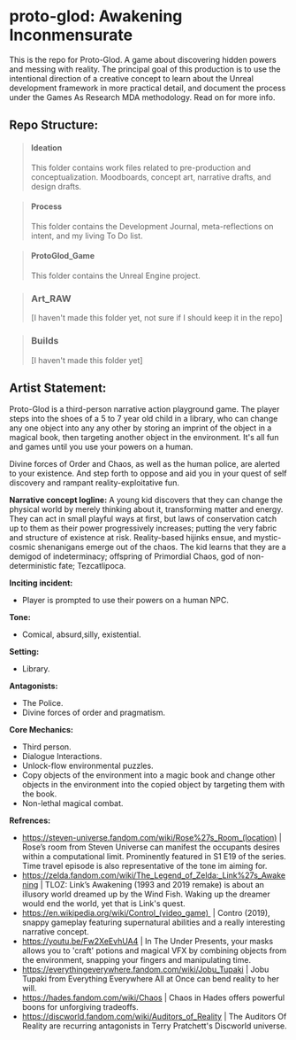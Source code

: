 # proto-glod: Awakening Inconmensurate

This is the repo for Proto-Glod. A game about discovering hidden powers and messing with reality. The principal goal of this production is to use the intentional direction of a creative concept to learn about the Unreal development framework in more practical detail, and document the process under the Games As Research MDA methodology. Read on for more info.

## Repo Structure:

> #### Ideation
> This folder contains work files related to pre-production and conceptualization. Moodboards, concept art, narrative drafts, and design drafts.

> #### Process
> This folder contains the Development Journal, meta-reflections on intent, and my living To Do list.

> #### ProtoGlod_Game
> This folder contains the Unreal Engine project.

> ### Art_RAW
> [I haven't made this folder yet, not sure if I should keep it in the repo]

> ### Builds
> [I haven't made this folder yet]

## Artist Statement:

Proto-Glod is a third-person narrative action playground game. The player steps into the shoes of a 5 to 7 year old child in a library, who can change any one object into any any other by storing an imprint of the object in a magical book, then targeting another object in the environment. It's all fun and games until you use your powers on a human. 

Divine forces of Order and Chaos, as well as the human police, are alerted to your existence. And step forth to oppose and aid you in your quest of self discovery and rampant reality-exploitative fun.

**Narrative concept logline:** 
    A young kid discovers that they can change the physical world by merely thinking about it, transforming matter and energy. They can act in small playful ways at first, but laws of conservation catch up to them as their power progressively increases; putting the very fabric and structure of existence at risk. Reality-based hijinks ensue, and mystic-cosmic shenanigans emerge out of the chaos. The kid learns that they are a demigod of indeterminacy; offspring of Primordial Chaos, god of non-deterministic fate; Tezcatlipoca.

**Inciting incident:**
- Player is prompted to use their powers on a human NPC.

**Tone:** 
- Comical, absurd,silly, existential.

**Setting:**
- Library.

**Antagonists:**
- The Police.
- Divine forces of order and pragmatism.

**Core Mechanics:** 
- Third person.
- Dialogue Interactions.
- Unlock-flow environmental puzzles.
- Copy objects of the environment into a magic book and change other objects in the environment into the copied object by targeting them with the book.
- Non-lethal magical combat.

**Refrences:**
- https://steven-universe.fandom.com/wiki/Rose%27s_Room_(location) | Rose’s room from Steven Universe can manifest the occupants desires within a computational limit. Prominently featured in S1 E19 of the series. Time travel episode is also representative of the tone im aiming for.
- https://zelda.fandom.com/wiki/The_Legend_of_Zelda:_Link%27s_Awakening | TLOZ: Link’s Awakening (1993 and 2019 remake) is about an illusory world dreamed up by the Wind Fish. Waking up the dreamer would end the world, yet that is Link's quest.
- https://en.wikipedia.org/wiki/Control_(video_game)  | Contro (2019), snappy gameplay featuring supernatural abilities and a really interesting narrative concept. 
- https://youtu.be/Fw2XeEvhUA4 | In The Under Presents, your masks allows you to 'craft' potions and magical VFX by combining objects from the environment, snapping your fingers and manipulating time.
- https://everythingeverywhere.fandom.com/wiki/Jobu_Tupaki | Jobu Tupaki from Everything Everywhere All at Once can bend reality to her will.
- https://hades.fandom.com/wiki/Chaos | Chaos in Hades offers powerful boons for unforgiving tradeoffs.
- https://discworld.fandom.com/wiki/Auditors_of_Reality | The Auditors Of Reality are recurring antagonists in Terry Pratchett's Discworld universe.
